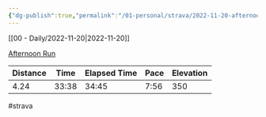 ```yaml
---
{"dg-publish":true,"permalink":"/01-personal/strava/2022-11-20-afternoon-run/"}
---
```



[[00 - Daily/2022-11-20\|2022-11-20]]

[Afternoon Run](https://www.strava.com/activities/8146689013)

| Distance | Time  | Elapsed Time | Pace | Elevation |
| -------- | ----- | ------------ | ---- | --------- |
| 4.24     | 33:38 | 34:45        | 7:56 | 350       |




#strava
